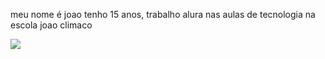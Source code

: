 meu nome é joao tenho 15 anos, trabalho alura nas aulas de tecnologia na escola joao climaco 

![](https://media1.tenor.com/m/vXzDC26sGTcAAAAC/fight.gif)
